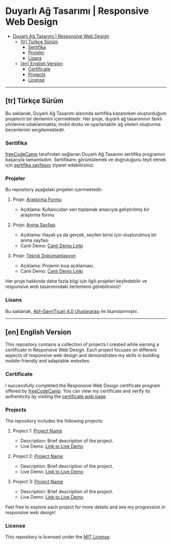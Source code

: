 
# Duyarlı Ağ Tasarımı | Responsive Web Design

- [Duyarlı Ağ Tasarımı | Responsive Web Design](#duyarlı-ağ-tasarımı--responsive-web-design)
  - [\[tr\] Türkçe Sürüm](#tr-türkçe-sürüm)
    - [Sertifika](#sertifika)
    - [Projeler](#projeler)
    - [Lisans](#lisans)
  - [\[en\] English Version](#en-english-version)
    - [Certificate](#certificate)
    - [Projects](#projects)
    - [License](#license)
---
## \[tr\] Türkçe Sürüm

Bu saklanak, Duyarlı Ağ Tasarımı alanında sertifika kazanırken oluşturduğum projelerin bir derlemini içermektedir. Her proje, duyarlı ağ tasarımının farklı yönlerine odaklanmakta; mobil dostu ve uyarlanabilir ağ siteleri oluşturma becerilerimi sergilemektedir.

### Sertifika

[freeCodeCamp](https://www.freecodecamp.org/) tarafından sağlanan Duyarlı Ağ Tasarımı sertifika programını  başarıyla tamamladım. Sertifikamı görüntülemek ve doğruluğunu teyit etmek için [sertifika sayfasını](https://www.freecodecamp.org/certification/avriya/responsive-web-design) ziyaret edebilirsiniz.

### Projeler

Bu repository aşağıdaki projeleri içermektedir:

1. Proje: [Araştırma Formu](1-survey-form/)
   - Açıklama: Kullanıcıdan veri toplamak amacıyla geliştirilmiş bir araştırma formu

2. Proje: [Anma Sayfası](2-tribute-page/)
   - Açıklama: Hayali ya da gerçek, seçilen birisi için oluşturulmuş bir anma sayfası
   - Canlı Demo: [Canlı Demo Linki](https://www.example.com/proje2)

3. Proje: [Teknik Dokümantasyon](3-technical-documentation)
   - Açıklama: Projenin kısa açıklaması.
   - Canlı Demo: [Canlı Demo Linki](https://www.example.com/proje3)

Her proje hakkında daha fazla bilgi için ilgili projeleri keşfedebilir ve responsive web tasarımındaki ilerlememi görebilirsiniz!

### Lisans

Bu saklanak, [Atıf-GayriTicari 4.0 Uluslararası](LICENSE) ile lisanslanmıştır.

---
## \[en\] English Version

This repository contains a collection of projects I created while earning a certificate in Responsive Web Design. Each project focuses on different aspects of responsive web design and demonstrates my skills in building mobile-friendly and adaptable websites.

### Certificate

I successfully completed the Responsive Web Design certificate program offered by [freeCodeCamp](https://www.freecodecamp.org/). You can view my certificate and verify its authenticity by visiting the [certificate web page](https://www.freecodecamp.org/certification/avriya/responsive-web-design).

### Projects

The repository includes the following projects:

1. Project 1: [Project Name](project1/README.md)
   - Description: Brief description of the project.
   - Live Demo: [Link to Live Demo](https://www.example.com/project1)

2. Project 2: [Project Name](project2/README.md)
   - Description: Brief description of the project.
   - Live Demo: [Link to Live Demo](https://www.example.com/project2)

3. Project 3: [Project Name](project3/README.md)
   - Description: Brief description of the project.
   - Live Demo: [Link to Live Demo](https://www.example.com/project3)

Feel free to explore each project for more details and see my progression in responsive web design!

### License

This repository is licensed under the [MIT License](LICENSE).
